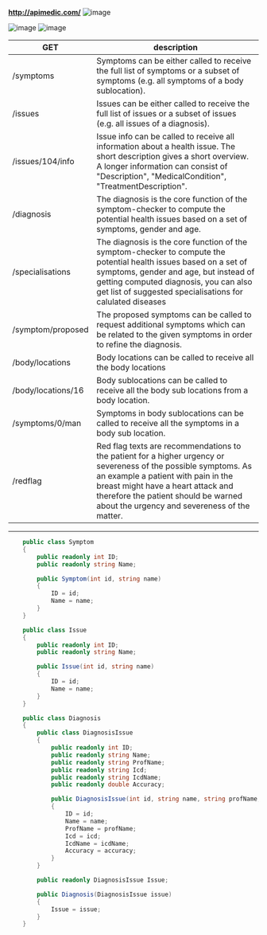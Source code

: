 **http://apimedic.com/**
![image](https://cloud.githubusercontent.com/assets/1849690/22407188/6a6a6370-e66a-11e6-9c4f-29fb99879bc6.png)

![image](https://cloud.githubusercontent.com/assets/1849690/22407517/833e35e2-e670-11e6-818c-e3b54c507f90.png)
![image](https://cloud.githubusercontent.com/assets/1849690/22407518/89af0f3c-e670-11e6-8ba9-f8d1363a1e28.png)

GET|description
----|-------------
/symptoms | Symptoms can be either called to receive the full list of symptoms or a subset of symptoms (e.g. all symptoms of a body sublocation).
/issues | Issues can be either called to receive the full list of issues or a subset of issues (e.g. all issues of a diagnosis).
/issues/104/info | Issue info can be called to receive all information about a health issue. The short description gives a short overview. A longer information can consist of "Description", "MedicalCondition", "TreatmentDescription".
/diagnosis | The diagnosis is the core function of the symptom-checker to compute the potential health issues based on a set of symptoms, gender and age.
/specialisations | The diagnosis is the core function of the symptom-checker to compute the potential health issues based on a set of symptoms, gender and age, but instead of getting computed diagnosis, you can also get list of suggested specialisations for calulated diseases
/symptom/proposed | The proposed symptoms can be called to request additional symptoms which can be related to the given symptoms in order to refine the diagnosis.
/body/locations | Body locations can be called to receive all the body locations
/body/locations/16 | Body sublocations can be called to receive all the body sub locations from a body location.
/symptoms/0/man | Symptoms in body sublocations can be called to receive all the symptoms in a body sub location.
/redflag | Red flag texts are recommendations to the patient for a higher urgency or severeness of the possible symptoms. As an example a patient with pain in the breast might have a heart attack and therefore the patient should be warned about the urgency and severeness of the matter.
------------

```c#
    public class Symptom
    {
        public readonly int ID;
        public readonly string Name;

        public Symptom(int id, string name)
        {
            ID = id;
            Name = name;
        }
    }
```

```c#
    public class Issue
    {
        public readonly int ID;
        public readonly string Name;

        public Issue(int id, string name)
        {
            ID = id;
            Name = name;
        }
    }
```

```c#
    public class Diagnosis
    {
        public class DiagnosisIssue
        {
            public readonly int ID;
            public readonly string Name;
            public readonly string ProfName;
            public readonly string Icd;
            public readonly string IcdName;
            public readonly double Accuracy;

            public DiagnosisIssue(int id, string name, string profName, string icd, string icdName, double accuracy)
            {
                ID = id;
                Name = name;
                ProfName = profName;
                Icd = icd;
                IcdName = icdName;
                Accuracy = accuracy;
            }
        }

        public readonly DiagnosisIssue Issue;

        public Diagnosis(DiagnosisIssue issue)
        {
            Issue = issue;
        }
    }
```
